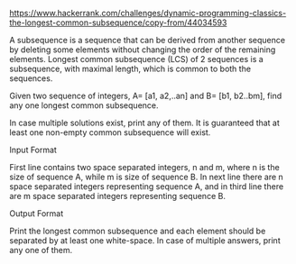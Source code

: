 https://www.hackerrank.com/challenges/dynamic-programming-classics-the-longest-common-subsequence/copy-from/44034593

A subsequence is a sequence that can be derived from another sequence by deleting some elements without changing the order of the remaining elements. Longest common subsequence (LCS) of 2 sequences is a subsequence, with maximal length, which is common to both the sequences. 

Given two sequence of integers, A= [a1, a2,..an]  and B= [b1, b2..bm], find any one longest common subsequence.

In case multiple solutions exist, print any of them. It is guaranteed that at least one non-empty common subsequence will exist.


Input Format

First line contains two space separated integers, n and m, where n is the size of sequence A, while m is size of sequence B. In next line there are n space separated integers representing sequence A, and in third line there are m space separated integers representing sequence B.

Output Format

Print the longest common subsequence and each element should be separated by at least one white-space. In case of multiple answers, print any one of them.
